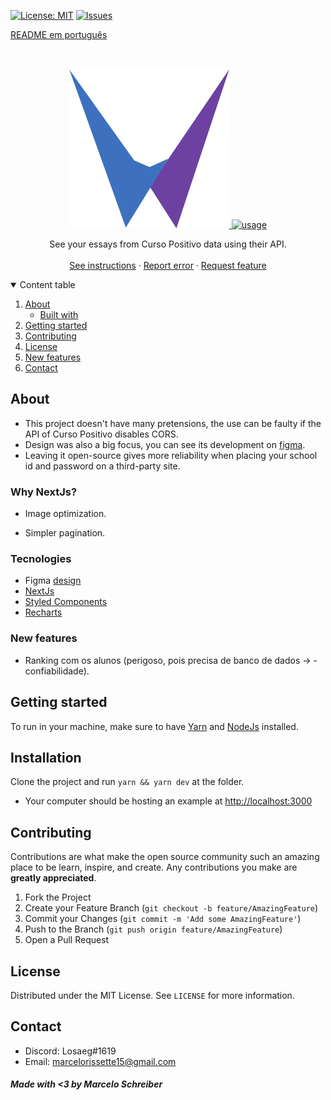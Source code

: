[![License: MIT](https://img.shields.io/badge/License-MIT-yellow.svg)](https://opensource.org/licenses/MIT)
[![Issues](https://img.shields.io/badge/Issues-0-red.svg)](https://github.com/marcelo-schreiber/WeGool/issues)

[README em português](README.md)

<br />
<p align="center">
  <a href="https://wegool.vercel.app/" target="_blank" rel="noreferrer">
    <img src="https://github.com/marcelo-schreiber/WeGool/blob/master/public/logo.svg" alt="Logo">
    <img src="https://cdn.discordapp.com/attachments/685226653764550671/856571059700498482/shwocase.gif" alt="usage" width="375" height="180">
  </a>

  <p align="center">
    See your essays from Curso Positivo data using their API.
    <br />
    <br />
    <a href="#getting-started">See instructions</a>
    ·
    <a href="https://github.com/marcelo-schreiber/WeGool/issues">Report error</a>
    ·
    <a href="https://github.com/marcelo-schreiber/WeGool/issues">Request feature</a>
  </p>
</p>

<details open="open">
  <summary>Content table</summary>
  <ol>
    <li>
      <a href="#about">About</a>
      <ul>
        <li><a href="#tecnologies">Built with</a></li>
      </ul>
    </li>
    <li>
      <a href="#getting-started">Getting started</a>
    </li>
    <li><a href="#contributing">Contributing</a></li>
    <li><a href="#license">License</a></li>
    <li><a href="#new-features">New features</a></li>
    <li><a href="#contact">Contact</a></li>
  </ol>
</details>

<!-- ABOUT THE PROJECT -->

## About

- This project doesn't have many pretensions, the use can be faulty if the API of Curso Positivo disables CORS.
- Design was also a big focus, you can see its development on [figma](https://www.figma.com/file/WivHEpvI8ViAkNWflt3ncv/Wegool).
- Leaving it open-source gives more reliability when placing your school id and password on a third-party site.

### Why NextJs?

- Image optimization.

- Simpler pagination.

<!-- BUILT WITH -->

### Tecnologies

- Figma [design](https://www.figma.com/file/WivHEpvI8ViAkNWflt3ncv/Wegool)
- [NextJs](https://nextjs.org/)
- [Styled Components](https://styled-components.com/)
- [Recharts](https://recharts.org/en-US/)

<!-- NEW FEATURES -->

### New features

- Ranking com os alunos (perigoso, pois precisa de banco de dados -> - confiabilidade).

<!-- GETTING STARTED -->

## Getting started

To run in your machine, make sure to have <a href="https://yarnpkg.com/" target="_blank" rel="noreferrer">Yarn</a> and <a href="https://nodejs.org" target="_blank" rel="noreferrer">NodeJs</a> installed.

## Installation

Clone the project and run `yarn && yarn dev` at the folder.

- Your computer should be hosting an example at <a href="http://localhost:3000">http://localhost:3000</a>

## Contributing

Contributions are what make the open source community such an amazing place to be learn, inspire, and create. Any contributions you make are **greatly appreciated**.

1. Fork the Project
2. Create your Feature Branch (`git checkout -b feature/AmazingFeature`)
3. Commit your Changes (`git commit -m 'Add some AmazingFeature'`)
4. Push to the Branch (`git push origin feature/AmazingFeature`)
5. Open a Pull Request

## License

Distributed under the MIT License. See `LICENSE` for more information.

## Contact

- Discord: Losaeg#1619
- Email: marcelorissette15@gmail.com

##### Made with <3 by Marcelo Schreiber
